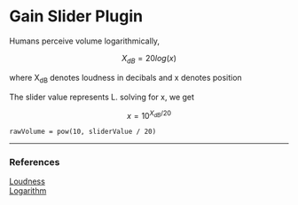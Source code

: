 # Gain Slider Plugin

Humans perceive volume logarithmically,


$$X_{dB} = 20log(x)$$

where X<sub>dB</sub> denotes loudness in decibals and x denotes position

The slider value represents L.
solving for x, we get

$$x = 10^{X_{dB}/20}$$

```
rawVolume = pow(10, sliderValue / 20)
```

<hr>
<h3>References</h3>
<a href="http://hyperphysics.phy-astr.gsu.edu/hbase/Sound/db.html">Loudness</a><br>
<a href="https://www.cuemath.com/algebra/logarithms/">Logarithm</a>